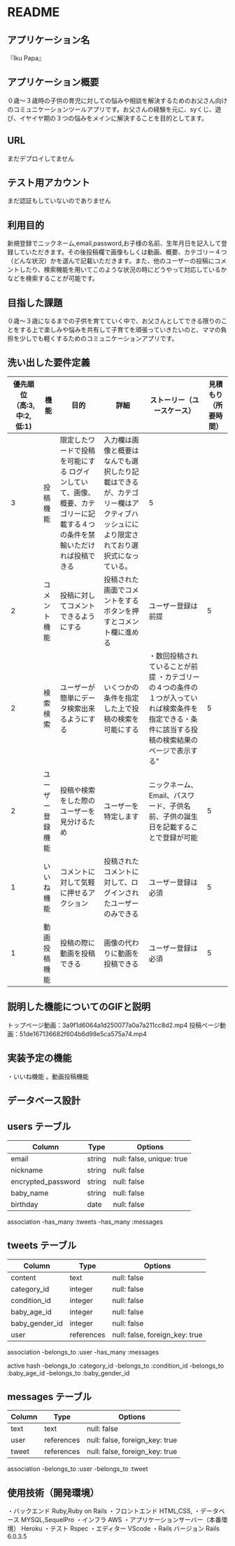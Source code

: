 # README



## アプリケーション名
『Iku Papa』

## アプリケーション概要
０歳〜３歳時の子供の育児に対しての悩みや相談を解決するためのお父さん向けのコミュニケーションツールアプリです。お父さんの経験を元に、syくじ、遊び、イヤイヤ期の３つの悩みをメインに解決することを目的としてます。

## URL
まだデプロイしてません

## テスト用アカウント
まだ認証もしていないのでありません

## 利用目的
新規登録でニックネーム,email,password,お子様の名前、生年月日を記入して登録していただきます。その後投稿欄で画像もしくは動画、概要、カテゴリー４つ（どんな状況）かを選んで記載いただきます。また、他のユーザーの投稿にコメントしたり、検索機能を用いてこのような状況の時にどうやって対応しているかなどを検索することが可能です。

## 目指した課題
０歳〜３歳になるまでの子供を育てていく中で、お父さんとしてできる限りのことをする上で楽しみや悩みを共有して子育てを頑張っていきたいのと、ママの負担を少しでも軽くするためのコミュニケーションアプリです。

## 洗い出した要件定義

| 優先順位（高:3,中:2,低:1) | 機能       |目的                             |詳細                       |ストーリー（ユースケース）  |見積もり（所要時間）|
|------------------------|------------|--------------------------------|--------------------------|------------------------|-----------------| 
| 3 | 投稿機能 | 限定したワードで投稿を可能にする	ログインしていて、画像、概要、カテゴリーに記載する４つの条件を禁輸いただければ投稿できる | 入力欄は画像と概要はなんでも選択したり記載はできるが、カテゴリー欄はアクティブハッシュににより限定されており選択式になっている。| 5 |
| 2	| コメント機能 | 投稿に対してコメントできるようにする |	投稿された画面でコメントをするボタンを押すとコメント欄に進める | ユーザー登録は前提 | 5 |
| 2 |	検索検索 | ユーザーが簡単にデータ検索出来るようにする	|いくつかの条件を指定した上で投稿の検索を可能にする	| ・数回投稿されていることが前提 ・カテゴリーの４つの条件の１つが入っていれば検索条件を指定できる・条件に該当する投稿の検索結果のページで表示する" | 5 |
| 2 |	ユーザー登録機能 | 投稿や検索をした際のユーザーを見分けるため |	ユーザーを特定します | ニックネーム、Email、パスワード、子供名前、子供の誕生日を記載することで登録が可能 | 5 |
| 1 | いいね機能| コメントに対して気軽に押せるアクション | 投稿されたコメントに対して、ログインされたユーザーのみできる |	ユーザー登録は必須 | 5 |
| 1 |	動画投稿機能 | 投稿の際に動画を投稿できる |	画像の代わりに動画を投稿できる | ユーザー登録は必須 | 5 |

## 説明した機能についてのGIFと説明
トップページ動画：3a9f1d6064a1d250077a0a7a211cc8d2.mp4
投稿ページ動画：51de167136682f604b6d98e5ca575a74.mp4

## 実装予定の機能
・いいね機能
。動画投稿機能

## データベース設計
## users テーブル

| Column | Type   | Options     |
| ------ | ------ | ----------- |
| email  | string | null: false, unique: true|
| nickname | string | null: false |
| encrypted_password| string | null: false | 
| baby_name | string | null: false |
| birthday | date | null: false |


association
-has_many :tweets
-has_many :messages



## tweets テーブル

| Column | Type       | Options                        |
| ------ | ---------- | ------------------------------ |
| content | text    | null: false |
| category_id | integer | null: false |
| condition_id | integer | null: false |
| baby_age_id | integer | null: false |
| baby_gender_id | integer | null: false |
| user | references | null: false, foreign_key: true |

association
-belongs_to :user
-has_many :messages

active hash
-belongs_to :category_id
-belongs_to :condition_id
-belongs_to :baby_age_id
-belongs_to :baby_gender_id

## messages テーブル

| Column  | Type       | Options                        |
| ------- | ---------- | ------------------------------ |
| text    | text       | null: false                               |
| user    | references | null: false, foreign_key: true |
| tweet   | references | null: false, foreign_key: true |

association
-belongs_to :user
-belongs_to :tweet

## 使用技術（開発環境）
・バックエンド
Ruby,Ruby on Rails
・フロントエンド
HTML,CSS,
・データベース
MYSQL,SequelPro
・インフラ
AWS
・アプリケーションサーバー（本番環境）
Heroku
・テスト
Rspec
・エディター
VScode
・Rails バージョン
Rails 6.0.3.5